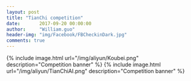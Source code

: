 ```yaml
---
layout: post
title: "TianChi competition"
date:       2017-09-20 00:00:00
author:     "William.guo"
header-img: "img/Facebook/FBCheckinDark.jpg"
comments: true
---
```


{% include image.html url="/img/aliyun/Koubei.png" description="Competition banner" %}
{% include image.html url="/img/aliyun/TianChiAI.png" description="Competition banner" %}



